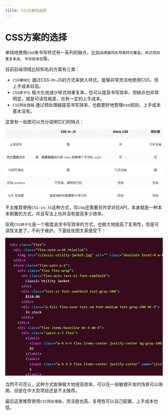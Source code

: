 ```yaml
---
title: CSS方案的选择
---
```

# CSS方案的选择

单纯地使用css来书写样式有一系列的缺点，比如`选择器同名导致样式覆盖`、`样式规则重复率高`、`书写效率低`等。

目前前端领域比较知名的方案有三类：
- `CSS模块化` 通过CSS-in-JS的方式来嵌入样式，能够非常灵活地使用CSS，但上手成本较高。
- `CSS原子化` 极大化地减少样式地重复率，也可以提高书写效率，但缺点也非常明显，就是可读性极差，也有一定的上手成本。
- `CSS预处理器` 通过预处理器提高书写效率，也能更好地管理css规则，上手成本基本没有。

这里有一张图可以充分说明它们的特点：

![](./css01.png)

不太推荐使用`CSS-in-JS`这种方式，写css还需要另外学对应API，本身就是一种本末倒置的方式，并且写法上也并没有提高多少效率。

反观`CSS原子化`是一个极度追求书写效率的方式，也极大地提高了复用性，但是可读性太差了，不利于维护。下面给张图大家感受下：

![](./css02.png)

当然不可否认，这种方式能够极大地提高效率，可以在一些敏捷开发的场景可以用用，但是在中大型项目还是不太推荐。  

最后这里推荐使用`CSS预处理器`，灵活度也高，复用性可以自己配置，上手成本也低。
